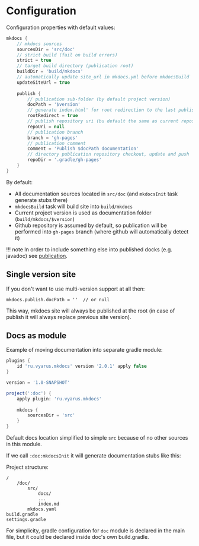 # Configuration

Configuration properties with default values:
 
```groovy
mkdocs {
    // mkdocs sources
    sourcesDir = 'src/doc'    
    // strict build (fail on build errors)
    strict = true    
    // target build directory (publication root)
    buildDir = 'build/mkdocs'
    // automatically update site_url in mkdocs.yml before mkdocsBuild
    updateSiteUrl = true
    
    publish {
        // publication sub-folder (by default project version)
        docPath = '$version'        
        // generate index.html' for root redirection to the last published version 
        rootRedirect = true
        // publish repository uri (bu default the same as current repository)
        repoUri = null
        // publication branch
        branch = 'gh-pages'
        // publication comment
        comment = 'Publish $docPath documentation'
        // directory publication repository checkout, update and push
        repoDir = '.gradle/gh-pages'
    }
}
```

By default:

- All documentation sources located in `src/doc` (and `mkdocsInit` task generate stubs there)
- `mkdocsBuild` task will build site into `build/mkdocs`
- Current project version is used as documentation folder (`build/mkdocs/$version`)
- Github repository is assumed by default, so publication will be performed into `gh-pages` branch (where github will automatically detect it)
    
!!! note
    In order to include something else into published docks (e.g. javadoc) see [publication](publication.md).    

## Single version site

If you don't want to use multi-version support at all then:

```
mkdocs.publish.docPath = ''  // or null 
``` 

This way, mkdocs site will always be published at the root (in case of publish it will always replace 
previous site version).
    
## Docs as module

Example of moving documentation into separate gradle module: 

```groovy
plugins {
    id 'ru.vyarus.mkdocs' version '2.0.1' apply false                                
}

version = '1.0-SNAPSHOT'

project(':doc') {
    apply plugin: 'ru.vyarus.mkdocs' 
    
    mkdocs {
        sourcesDir = 'src'
    }
}
```

Default docs location simplified to simple `src` because of no other sources in this module.

If we call `:doc:mkdocsInit` it will generate documentation stubs like this:

Project structure:

```
/
    /doc/
        src/
            docs/
            ...
            index.md
        mkdocs.yaml
build.gradle
settings.gradle            
```

For simplicity, gradle configuration for `doc` module is declared in the main file,
but it could be declared inside doc's own build.gradle.